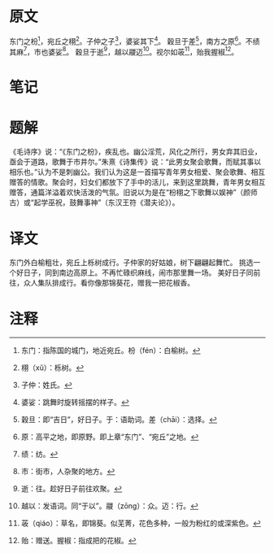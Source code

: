 # 原文
东门之枌[^1]，宛丘之栩[^2]。子仲之子[^3]，婆娑其下[^4]。
穀旦于差[^5]，南方之原[^6]。不绩其麻[^7]，市也婆娑[^8]。
穀旦于逝[^9]，越以鬷迈[^10]。视尔如荍[^11]，贻我握椒[^12]。
# 笔记

# 题解
《毛诗序》说：“《东门之枌》，疾乱也。幽公淫荒，风化之所行，男女弃其旧业，亟会于道路，歌舞于市井尔。”朱熹《诗集传》说：“此男女聚会歌舞，而赋其事以相乐也。”认为不是刺幽公。我们认为这是一首描写青年男女相爱、聚会歌舞、相互赠答的情歌。聚会时，妇女们都放下了手中的活儿，来到这里跳舞，青年男女相互赠答，通篇洋溢着欢快活泼的气氛。旧说以为是在“枌栩之下歌舞以娱神”（颜师古）或“起学巫祝，鼓舞事神”（东汉王符《潜夫论》）。
# 译文
东门外白榆粗壮，宛丘上栎树成行。子仲家的好姑娘，树下翩翩起舞忙。
挑选一个好日子，同到南边高原上。不再忙碌织麻线，闹市那里舞一场。
美好日子同前往，众人集队排成行。看你像那锦葵花，赠我一把花椒香。
# 注释

[^1]: 东门：指陈国的城门，地近宛丘。枌（fén）：白榆树。
[^2]: 栩（xǔ）：栎树。
[^3]: 子仲：姓氏。
[^4]: 婆娑：跳舞时旋转摇摆的样子。
[^5]: 穀旦：即“吉日”，好日子。于：语助词。差（chāi）：选择。
[^6]: 原：高平之地，即原野。即上章“东门”、“宛丘”之地。
[^7]: 绩：纺。
[^8]: 市：街市，人杂聚的地方。
[^9]: 逝：往。趁好日子前往欢聚。
[^10]: 越以：发语词。同“于以”。鬷（zōng）：众。迈：行。
[^11]: 荍（qiáo）：草名，即锦葵。似芜菁，花色多种，一般为粉红的或深紫色。
[^12]: 贻：赠送。握椒：指成把的花椒。